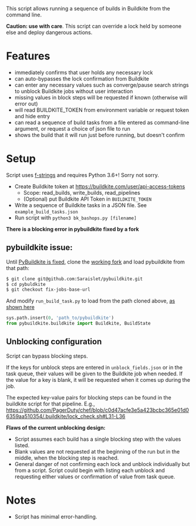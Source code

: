 This script allows running a sequence of builds in Buildkite from the command line.

**Caution: use with care**. This script can override a lock held by someone else and deploy dangerous actions.

# Features

* immediately confirms that user holds any necessary lock
* can auto-bypasses the lock confirmation from Buildkite
* can enter any necessary values such as converge/pause search strings to unblock Buildkite jobs without user interaction
* missing values in block steps will be requested if known (otherwise will error out)
* will read BUILDKITE_TOKEN from environment variable or request token and hide entry
* can read a sequence of build tasks from a file entered as command-line argument, or request a choice of json file to run
* shows the build that it will run just before running, but doesn't confirm

# Setup

Script uses [f-strings](https://realpython.com/python-f-strings/) and requires Python 3.6+! Sorry not sorry.

* Create Buildkite token at https://buildkite.com/user/api-access-tokens
  * Scope: read_builds, write_builds, read_pipelines
  * (Optional) put Buildkite API Token in `BUILDKITE_TOKEN`
* Write a sequence of Buildkite tasks in a JSON file. See `example_build_tasks.json`
* Run script with `python3 bk_bashops.py [filename]`

**There is a blocking error in pybuildkite fixed by a fork**

## **pybuildkite issue:**
Until [PyBuildkite is fixed](https://github.com/pyasi/pybuildkite/pull/35), clone the [working fork](https://github.com/Saraislet/pybuildkite/tree/fix-jobs-base-url) and load pybuildkite from that path:
```bash
$ git clone git@github.com:Saraislet/pybuildkite.git
$ cd pybuldkite
$ git checkout fix-jobs-base-url
```

And modify `run_build_task.py` to load from the path cloned above, [as shown here](https://github.com/PagerDuty/security-scripts/blob/1d358add519a6059b9b43678fc84c17e0fd42b05/bk_bashops/run_build_task.py#L7-L8)
```python
sys.path.insert(0, 'path_to/pybuildkite')
from pybuildkite.buildkite import Buildkite, BuildState
```

## Unblocking configuration

Script can bypass blocking steps.

If the keys for unblock steps are entered in `unblock_fields.json` or in the task queue, their values will be given to the Buildkite job when needed. If the value for a key is blank, it will be requested when it comes up during the job.

The expected key-value pairs for blocking steps can be found in the buildkite script for that pipeline. E.g., https://github.com/PagerDuty/chef/blob/c0d47acfe3e5a423bcbc365e01d06359aa510354/.buildkite/lock_check.sh#L31-L36

**Flaws of the current unblocking design:**

* Script assumes each build has a single blocking step with the values listed.
* Blank values are not requested at the beginning of the run but in the middle, when the blocking step is reached.
* General danger of not confirming each lock and unblock individually but from a script. Script could begin with listing each unblock and requesting either values or confirmation of value from task queue.

# Notes

* Script has minimal error-handling.

